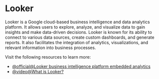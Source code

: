 # Looker

Looker is a Google cloud-based business intelligence and data analytics platform. It allows users to explore, analyze, and visualize data to gain insights and make data-driven decisions. Looker is known for its ability to connect to various data sources, create custom dashboards, and generate reports. It also facilitates the integration of analytics, visualizations, and relevant information into business processes.

Visit the following resources to learn more:

- [@official@Looker business intelligence platform embedded analytics](https://cloud.google.com/looker)
- [@video@What is Looker?](https://www.youtube.com/watch?v=EmkNPAzla0Y&pp=0gcJCfwAo7VqN5tD)